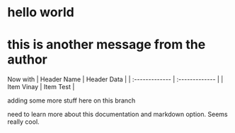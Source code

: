 # hello world
# this is another message from the author

Now with | Header Name      | Header Data     |
| :------------- | :------------- |
| Item Vinay        | Item Test       |

adding some more stuff here on this branch

need to learn more about this documentation and markdown option. Seems really cool.

